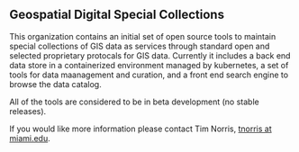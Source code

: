 ## Geospatial Digital Special Collections

This organization contains an initial set of open source tools to maintain special collections of GIS data as services through standard open and selected proprietary protocals for GIS data. Currently it includes a back end data store in a containerized environment managed by kubernetes, a set of tools for data maanagement and curation, and a front end search engine to browse the data catalog.

All of the tools are considered to be in beta development (no stable releases).

If you would like more information please contact Tim Norris, [tnorris at miami.edu](mailto:tnorris@miami.edu).
